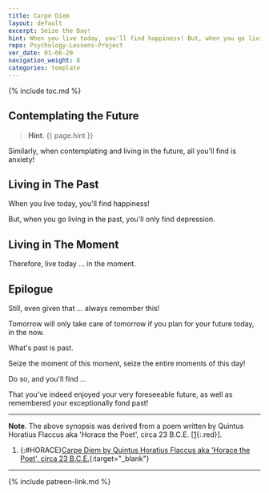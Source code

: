```yaml
---
title: Carpe Diem
layout: default
excerpt: Seize the Day!
hint: When you live today, you'll find happiness! But, when you go living in the past, you'll only find depression.
repo: Psychology-Lessons-Project
ver_date: 01-06-20
navigation_weight: 8
categories: template
---
```

{% include toc.md %}

## Contemplating the Future

> **Hint**. {{ page.hint }}

Similarly, when contemplating and living in the future, all you'll find is anxiety!

## Living in The Past

When you live today, you'll find happiness!

But, when you go living in the past, you'll only find depression.

## Living in The Moment

Therefore, live today ... in the moment.

## Epilogue

Still, even given that ... always remember this!

Tomorrow will only take care of tomorrow if you plan for your future today, in the now.

What's past is past.

Seize the moment of this moment, seize the entire moments of this day!

Do so, and you'll find ...

That you've indeed enjoyed your very foreseeable future, as well as remembered your exceptionally fond past!

***

**Note**. The above synopsis was derived from a poem written by Quintus Horatius Flaccus aka 'Horace the Poet', circa 23 B.C.E. [[1](#HORACE){:.red}].

1. {:#HORACE}[Carpe Diem by Quintus Horatius Flaccus aka 'Horace the Poet', circa 23 B.C.E.](https://www.poets.org/poet/horace){:target="_blank"}

***

{% include patreon-link.md %}
